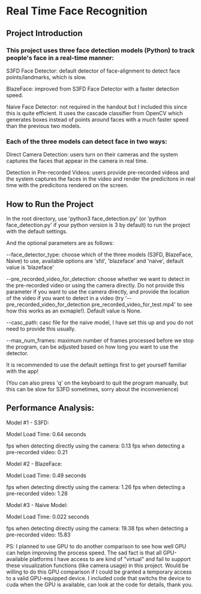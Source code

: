# Real Time Face Recognition
 
## Project Introduction

### This project uses three face detection models (Python) to track people's face in a real-time manner:

S3FD Face Detector: default detector of face-alignment to detect face points/landmarks, which is slow.

BlazeFace: improved from S3FD Face Detector with a faster detection speed.

Naive Face Detector: not required in the handout but I included this since this is quite efficient. It uses the cascade classifier from OpenCV which generates boxes instead of points around faces with a much faster speed than the previous two models.

### Each of the three models can detect face in two ways:

Direct Camera Detection: users turn on their cameras and the system captures the faces that appear in the camera in real time.

Detection in Pre-recorded Videos: users provide pre-recorded videos and the system captures the faces in the video and render the predicitons in real time with the predicitons rendered on the screen.


## How to Run the Project

In the root directory, use 'python3 face_detection.py' (or 'python face_detection.py' if your python version is 3 by default) to run the project with the default settings.

And the optional parameters are as follows:

--face_detector_type: choose which of the three models (S3FD, BlazeFace, Naive) to use, available options are 'sfd', 'blazeface' and 'naive', default value is 'blazeface'

--pre_recorded_video_for_detection: choose whether we want to detect in the pre-recorded video or using the camera directly. Do not provide this parameter if you want to use the camera directly, and provide the location of the video if you want to detect in a video (try '--pre_recorded_video_for_detection pre_recorded_video_for_test.mp4' to see how this works as an exmaple!). Default value is None.

--casc_path: casc file for the naive model, I have set this up and you do not need to provide this usually.

--max_num_frames: maximum number of frames processed before we stop the program, can be adjusted based on how long you want to use the detector.

It is recommended to use the default settings first to get yourself familiar with the app!

(You can also press 'q' on the keyboard to quit the program manually, but this can be slow for S3FD sometimes, sorry about the inconvenience)


## Performance Analysis:

Model #1 - S3FD:

Model Load Time: 0.64 seconds

fps when detecting directly using the camera: 0.13
fps when detecting a pre-recorded video: 0.21

Model #2 - BlazeFace:

Model Load Time: 0.49 seconds

fps when detecting directly using the camera: 1.26
fps when detecting a pre-recorded video: 1.28

Model #3 - Naive Model:

Model Load Time: 0.022 seconds

fps when detecting directly using the camera: 19.38
fps when detecting a pre-recorded video: 15.83

PS: I planned to use GPU to do another comparison to see how well GPU can helpn improving the process speed. The sad fact is that all GPU-available platforms I have access to are kind of "virtual" and fail to support these visualization functions (like camera usage) in this project. Would be willing to do this GPU comparison if I could be granted a temporary access to a valid GPU-equipped device. I included code that switchs the device to cuda when the GPU is available, can look at the code for details, thank you.

